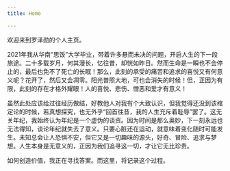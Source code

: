 ```yaml
---
title: Home

---
```


欢迎来到罗泽勋的个人主页。

2021年我从华南“思饭”大学毕业，带着许多悬而未决的问题，开启人生的下一段旅途。二十多载岁月，何其漫长，忆往昔，却恍如昨日。然而生命是一瞬也不会停止的，最后也免不了死亡的长眠！那么，此刻的承受的痛苦和追求的喜悦又有何意义呢？花开了，然后又会凋零。阳光普照大地，可也会消失的时候！但，正因为有限，此刻的存在才格外耀眼！人的喜悦、悲伤、憎恶和爱才有意义！

虽然此处应该给过往经历做结，好教他人对我有个大致认识，但我觉得还没到该棺定论的时候，若真想探究，也无外乎“回首往昔，我的人生充斥着耻辱”罢了。这无关年纪，我始终认为年纪是一个虚伪的谈资。因为时间是那么奥妙，下一刻永远也无法得知，谈论年纪就失去了意义。只要心脏还在运动，就意味着变化随时可能发生。未知总会让人恐惧不安，但它又是一切趣味的源头，好奇、冒险、追求与梦想。人生本身是无意义的，正因为我们追寻这一切，才让它无比珍贵。

如何创造价值，我正在寻找答案。而这里，将记录这个过程。
